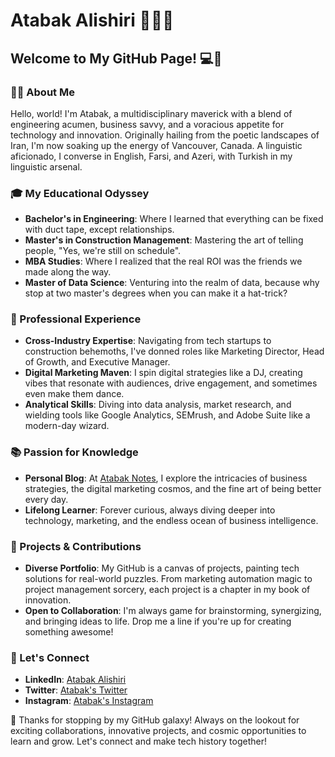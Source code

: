 # Atabak Alishiri 👨‍💼🚀

## Welcome to My GitHub Page! 💻🌟

### 🙋‍♂️ About Me

Hello, world! I'm Atabak, a multidisciplinary maverick with a blend of engineering acumen, business savvy, and a voracious appetite for technology and innovation. Originally hailing from the poetic landscapes of Iran, I'm now soaking up the energy of Vancouver, Canada. A linguistic aficionado, I converse in English, Farsi, and Azeri, with Turkish in my linguistic arsenal.

### 🎓 My Educational Odyssey

- **Bachelor's in Engineering**: Where I learned that everything can be fixed with duct tape, except relationships.
- **Master's in Construction Management**: Mastering the art of telling people, "Yes, we're still on schedule".
- **MBA Studies**: Where I realized that the real ROI was the friends we made along the way.
- **Master of Data Science**: Venturing into the realm of data, because why stop at two master's degrees when you can make it a hat-trick?

### 👔 Professional Experience

- **Cross-Industry Expertise**: Navigating from tech startups to construction behemoths, I've donned roles like Marketing Director, Head of Growth, and Executive Manager.
- **Digital Marketing Maven**: I spin digital strategies like a DJ, creating vibes that resonate with audiences, drive engagement, and sometimes even make them dance.
- **Analytical Skills**: Diving into data analysis, market research, and wielding tools like Google Analytics, SEMrush, and Adobe Suite like a modern-day wizard.

### 📚 Passion for Knowledge

- **Personal Blog**: At [Atabak Notes](https://atabaknotes.com/), I explore the intricacies of business strategies, the digital marketing cosmos, and the fine art of being better every day.
- **Lifelong Learner**: Forever curious, always diving deeper into technology, marketing, and the endless ocean of business intelligence.

### 💼 Projects & Contributions

- **Diverse Portfolio**: My GitHub is a canvas of projects, painting tech solutions for real-world puzzles. From marketing automation magic to project management sorcery, each project is a chapter in my book of innovation.
- **Open to Collaboration**: I'm always game for brainstorming, synergizing, and bringing ideas to life. Drop me a line if you're up for creating something awesome!

### 📢 Let's Connect

- **LinkedIn**: [Atabak Alishiri](https://www.linkedin.com/in/atabak-alishiri/)
- **Twitter**: [Atabak's Twitter](https://twitter.com/atabakalishiri)
- **Instagram**: [Atabak's Instagram](https://www.instagram.com/atabakalishiri)

🌟 Thanks for stopping by my GitHub galaxy! Always on the lookout for exciting collaborations, innovative projects, and cosmic opportunities to learn and grow. Let's connect and make tech history together!
